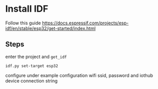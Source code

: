 # Install IDF

Follow this guide 
https://docs.espressif.com/projects/esp-idf/en/stable/esp32/get-started/index.html

## Steps

enter the project and
`get_idf`

`idf.py set-target esp32`

configure under example configuration wifi ssid, password and iothub device connection string

